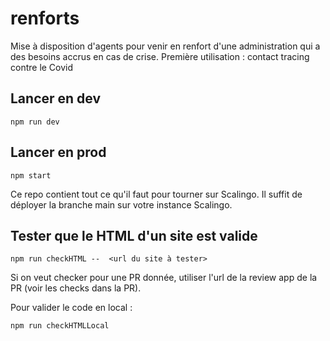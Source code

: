 # renforts
Mise à disposition d'agents pour venir en renfort d'une administration qui a des besoins accrus en cas de crise. Première utilisation : contact tracing contre le Covid

## Lancer en dev
```
npm run dev
```

## Lancer en prod

```
npm start
```

Ce repo contient tout ce qu'il faut pour tourner sur Scalingo. Il suffit de déployer la branche main sur votre instance Scalingo.


## Tester que le HTML d'un site est valide
```
npm run checkHTML --  <url du site à tester>
```
Si on veut checker pour une PR donnée, utiliser l'url de la review app de la PR (voir les checks dans la PR).

Pour valider le code en local :
```
npm run checkHTMLLocal
```

